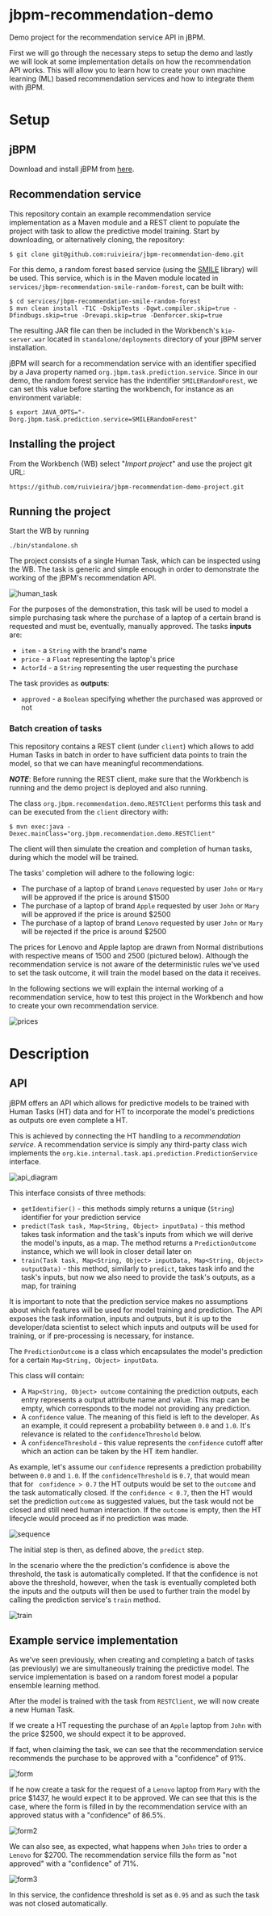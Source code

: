 # jbpm-recommendation-demo

Demo project for the recommendation service API in jBPM.

First we will go through the necessary steps to setup the demo and lastly we will look at some implementation details on how the recommendation API works.
This will allow you to learn how to create your own machine learning (ML) based recommendation services and how to integrate them with jBPM.

# Setup

## jBPM

Download and install jBPM from [here](https://www.jbpm.org/download/download.html).

## Recommendation service

This repository contain an example recommendation service implementation as a Maven module and a REST client to populate the project with task to allow the predictive model training.
Start by downloading, or alternatively cloning, the repository:

```$shell
$ git clone git@github.com:ruivieira/jbpm-recommendation-demo.git
```

For this demo, a random forest based service (using the [SMILE](https://github.com/haifengl/smile) library) will be used.
This service, which is in the Maven module located in `services/jbpm-recommendation-smile-random-forest`,
can be built with:

```shell
$ cd services/jbpm-recommendation-smile-random-forest
$ mvn clean install -T1C -DskipTests -Dgwt.compiler.skip=true -Dfindbugs.skip=true -Drevapi.skip=true -Denforcer.skip=true
```

The resulting JAR file can then be included in the Workbench's `kie-server.war` located in `standalone/deployments` directory of your jBPM server installation.

jBPM will search for a recommendation service with an identifier specified by a Java property named `org.jbpm.task.prediction.service`. Since in our demo, the random forest service has the indentifier `SMILERandomForest`, we can set this value before starting the workbench, for instance as an environment variable:

```shell
$ export JAVA_OPTS="-Dorg.jbpm.task.prediction.service=SMILERandomForest"
```

## Installing the project

From the Workbench (WB) select "_Import project_" and use the project git URL:

```shell
https://github.com/ruivieira/jbpm-recommendation-demo-project.git
```

## Running the project

Start the WB by running

```
./bin/standalone.sh
```



The project consists of a single Human Task, which can be inspected using the WB. The task is generic and simple enough in order to demonstrate the working of the jBPM's recommendation API.

![human_task](docs/images/human_task.png)

For the purposes of the demonstration, this task will be used to model a simple purchasing task where the purchase of a laptop of a certain brand is requested and must be, eventually, manually approved. The tasks **inputs** are:

- `item` - a `String` with the brand's name
- `price` - a `Float` representing the laptop's price
- `ActorId` - a `String` representing the user requesting the purchase

The task provides as **outputs**:

- `approved` - a `Boolean` specifying whether the purchased was approved or not

###  Batch creation of tasks

This repository contains a REST client (under `client`) which allows to add Human Tasks in batch in order to have sufficient data points to train the model, so that we can have meaningful recommendations.

***NOTE***: Before running the REST client, make sure that the Workbench is running and the demo project is deployed and also running.

The class  `org.jbpm.recommendation.demo.RESTClient` performs this task and can be executed from the `client` directory with:

```shell
$ mvn exec:java -Dexec.mainClass="org.jbpm.recommendation.demo.RESTClient"
```

The client will then simulate the creation and completion of human tasks, during which the model will be trained.

The tasks' completion will adhere to the following logic:

* The purchase of a laptop of brand `Lenovo` requested by user `John` or `Mary` will be approved if the price is around $1500
* The purchase of a laptop of brand `Apple` requested by user `John` or  `Mary` will be approved if the price is around $2500
* The purchase of a laptop of brand `Lenovo` requested by user `John` or  `Mary` will be rejected if the price is around $2500

The prices for Lenovo and Apple laptop are drawn from Normal distributions with respective means of 1500 and 2500 (pictured below). Although the recommendation service is not aware of the deterministic rules we've used to set the task outcome, it will train the model based on the data it receives.

In the following sections we will explain the internal working of a recommendation service, how to test this project in the Workbench and how to create your own recommendation service.

![prices](docs/images/prices.png)

# Description

## API

jBPM offers an API which allows for predictive models to be trained with Human Tasks (HT) data and for HT to incorporate the model's predictions as outputs ore even complete a HT.

This is achieved by connecting the HT handling to a *recommendation service*. A recommendation service is simply any third-party class wich implements the `org.kie.internal.task.api.prediction.PredictionService` interface.

![api_diagram](docs/images/api.png)

This interface consists of three methods:

- `getIdentifier()` - this methods simply returns a unique (`String`) identifier for your prediction service
- `predict(Task task, Map<String, Object> inputData)` - this method takes task information and the task's inputs from which we will derive the model's inputs, as a map. The method returns a `PredictionOutcome` instance, which we will look in closer detail later on
- `train(Task task, Map<String, Object> inputData, Map<String, Object> outputData)` - this method, similarly to `predict`, takes task info and the task's inputs, but now we also need to provide the task's outputs, as a map, for training

It is important to note that the prediction service makes no assumptions about which features will be used for model training and prediction. The API exposes the task information, inputs and outputs, but it is up to the developer/data scientist to select which inputs and outputs will be used for training, or if pre-processing is necessary, for instance. 

The `PredictionOutcome` is a class which encapsulates the model's prediction for a certain `Map<String, Object> inputData`.

This class will contain:

- A `Map<String, Object> outcome` containing the prediction outputs, each entry represents a output attribute name and value. This map can be empty, which corresponds to the model not providing any prediction.
- A `confidence` value. The meaning of this field is left to the developer. As an example, it could represent a probability between `0.0` and `1.0`. It's relevance is related to the `confidenceThreshold` below.
- A `confidenceThreshold` - this value represents the `confidence` cutoff after which an action can be taken by the HT item handler.

As example, let's assume our `confidence` represents a prediction probability between `0.0` and `1.0`. If the `confidenceThreshold` is `0.7`, that would mean that for ` confidence > 0.7` the HT outputs would be set to the `outcome` and the task automatically closed. If the `confidence < 0.7`, then the HT would set the prediction `outcome` as suggested values, but the task would not be closed and still need human interaction. If the `outcome` is empty, then the HT lifecycle would proceed as if no prediction was made.

![sequence](docs/images/sequence.png)

The initial step is then, as defined above, the `predict` step.

In the scenario where the the prediction's confidence is above the threshold, the task is automatically completed. If that the confidence is not above the threshold, however, when the task is eventually completed both the inputs and the outputs will then be used to further train the model by calling the prediction service's `train` method.

![train](docs/images/sequence_train.png)

## Example service implementation

As we've seen previously, when creating and completing a batch of tasks (as previously) we are simultaneously training the predictive model. The service implementation is based on a random forest model a popular ensemble learning method.

After the model is trained with the task from `RESTClient`, we will now create a new Human Task.

If we create a HT requesting the purchase of an `Apple` laptop from `John` with the price $2500, we should expect it to be approved.

If fact, when claiming the task, we can see that the recommendation service recommends the purchase to be approved with a "confidence" of 91%.

![form](docs/images/form.png)

If he now create a task for the request of a `Lenovo` laptop from `Mary` with the price $1437, he would expect it to be approved. We can see that this is the case, where the form is filled in by the recommendation service with an approved status with a "confidence" of 86.5%.

![form2](docs/images/form2.png)

We can also see, as expected, what happens when `John` tries to order a `Lenovo` for $2700. The recommendation service fills the form as "not approved" with a "confidence" of 71%.

![form3](docs/images/form3.png)

In this service, the confidence threshold is set as `0.95` and as such the task was not closed automatically.